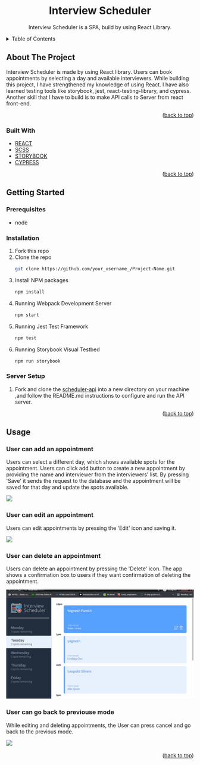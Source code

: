 
<!-- PROJECT LOGO -->
<br />
<div align="center">
  <h1 align="center">Interview Scheduler</h1>
  <p align="center">
    Interview Scheduler is a SPA, build by using React Library.
  </p>
</div>


<!-- TABLE OF CONTENTS -->
<details>
  <summary>Table of Contents</summary>
  <ol>
    <li>
      <a href="#about-the-project">About The Project</a>
      <ul>
        <li><a href="#built-with">Built With</a></li>
      </ul>
    </li>
    <li>
      <a href="#getting-started">Getting Started</a>
      <ul>
        <li><a href="#prerequisites">Prerequisites</a></li>
        <li><a href="#installation">Installation</a></li>
      </ul>
    </li>
    <li><a href="#usage">Usage</a></li>
  </ol>
</details>



<!-- ABOUT THE PROJECT -->
## About The Project

Interview Scheduler is made by using React library. Users can book appointments by selecting a day and available interviewers. While building this project, I have strengthened my knowledge of using React. I have also learned testing tools like storybook, jest, react-testing-library, and cypress. Another skill that I have to build is to make API calls to Server from react front-end.  
<p align="right">(<a href="#top">back to top</a>)</p>



### Built With

* [REACT](https://reactjs.org/)
* [SCSS](https://sass-lang.com/documentation/syntax)
* [STORYBOOK](https://storybook.js.org/)
* [CYPRESS](https://www.cypress.io/)


<p align="right">(<a href="#top">back to top</a>)</p>


<!-- GETTING STARTED -->
## Getting Started

### Prerequisites

* node

### Installation

1. Fork this repo
2. Clone the repo
   ```sh
   git clone https://github.com/your_username_/Project-Name.git
   ```
3. Install NPM packages
   ```sh
   npm install
   ```
4. Running Webpack Development Server
   ```sh
   npm start
   ```
5. Running Jest Test Framework
   ```sh
   npm test
   ```
6. Running Storybook Visual Testbed
   ```sh
   npm run storybook
   ```

### Server Setup

1. Fork and clone the [scheduler-api](https://github.com/lighthouse-labs/scheduler-api) into a new directory on your machine ,and follow the README.md instructions to configure and run the API server.

<p align="right">(<a href="#top">back to top</a>)</p>



<!-- USAGE EXAMPLES -->
## Usage

### User can add an appointment
Users can select a different day, which shows available spots for the appointment. Users can click add button to create a new appointment by providing the name and interviewer from the interviewers' list. By pressing 'Save' it sends the request to the database and the appointment will be saved for that day and update the spots available.

<img src='https://github.com/YagneshP/scheduler/blob/master/docs/create_appointment.gif'>

### User can edit an appointment
Users can edit appointments by pressing the 'Edit' icon and saving it.

<img src='https://github.com/YagneshP/scheduler/blob/master/docs/edit_appointmment.gif'>

### User can delete an appointment
Users can delete an appointment by pressing the 'Delete' icon. The app shows a confirmation box to users if they want confirmation of deleting the appointment.

<img src='https://github.com/YagneshP/scheduler/blob/master/docs/delete_appointment.gif' >

### User can go back to previouse mode
While editing and deleting appointments, the User can press cancel and go back to the previous mode.

<img src='https://github.com/YagneshP/scheduler/blob/master/docs/prev_mode.gif' >

<p align="right">(<a href="#top">back to top</a>)</p>




